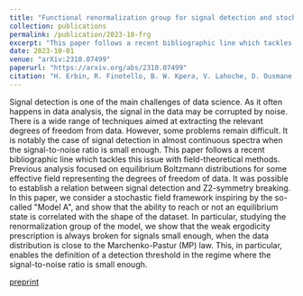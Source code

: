 ```yaml
---
title: "Functional renormalization group for signal detection and stochastic ergodicity breaking"
collection: publications
permalink: /publication/2023-10-frg
excerpt: "This paper follows a recent bibliographic line which tackles this issue with field-theoretical methods."
date: 2023-10-01
venue: "arXiv:2310.07499"
paperurl: "https://arxiv.org/abs/2310.07499"
citation: "H. Erbin, R. Finotello, B. W. Kpera, V. Lahoche, D. Ousmane Samary. 'Functional renormalization group for signal detection and stochastic ergodicity breaking'. arXiv:2310.07499."
---
```

Signal detection is one of the main challenges of data science. As it often happens in data analysis, the signal in the data may be corrupted by noise. There is a wide range of techniques aimed at extracting the relevant degrees of freedom from data. However, some problems remain difficult. It is notably the case of signal detection in almost continuous spectra when the signal-to-noise ratio is small enough. This paper follows a recent bibliographic line which tackles this issue with field-theoretical methods. Previous analysis focused on equilibrium Boltzmann distributions for some effective field representing the degrees of freedom of data. It was possible to establish a relation between signal detection and Z2-symmetry breaking. In this paper, we consider a stochastic field framework inspiring by the so-called "Model A", and show that the ability to reach or not an equilibrium state is correlated with the shape of the dataset. In particular, studying the renormalization group of the model, we show that the weak ergodicity prescription is always broken for signals small enough, when the data distribution is close to the Marchenko-Pastur (MP) law. This, in particular, enables the definition of a detection threshold in the regime where the signal-to-noise ratio is small enough. 

[preprint](https://arxiv.org/abs/2310.07499)
